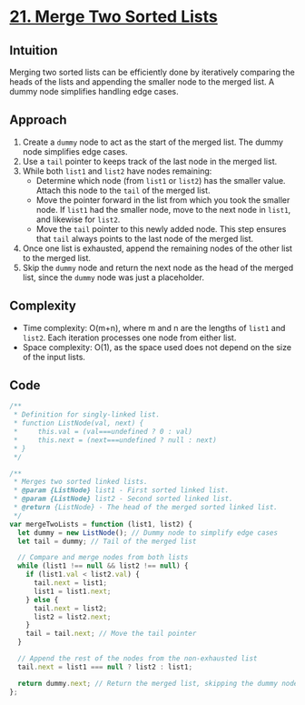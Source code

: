 # [21. Merge Two Sorted Lists](https://leetcode.com/problems/merge-two-sorted-lists/description/)

## Intuition

Merging two sorted lists can be efficiently done by iteratively comparing the heads of the lists and appending the smaller node to the merged list. A dummy node simplifies handling edge cases.

## Approach

1.  Create a `dummy` node to act as the start of the merged list. The dummy node simplifies edge cases.
2.  Use a `tail` pointer to keeps track of the last node in the merged list.
3.  While both `list1` and `list2` have nodes remaining:
    - Determine which node (from `list1` or `list2`) has the smaller value. Attach this node to the `tail` of the merged list.
    - Move the pointer forward in the list from which you took the smaller node. If `list1` had the smaller node, move to the next node in `list1`, and likewise for `list2`.
    - Move the `tail` pointer to this newly added node. This step ensures that `tail` always points to the last node of the merged list.
4.  Once one list is exhausted, append the remaining nodes of the other list to the merged list.
5.  Skip the `dummy` node and return the next node as the head of the merged list, since the `dummy` node was just a placeholder.

## Complexity

- Time complexity: O(m+n), where m and n are the lengths of `list1` and `list2`. Each iteration processes one node from either list.
- Space complexity: O(1), as the space used does not depend on the size of the input lists.

## Code

```javascript
/**
 * Definition for singly-linked list.
 * function ListNode(val, next) {
 *     this.val = (val===undefined ? 0 : val)
 *     this.next = (next===undefined ? null : next)
 * }
 */

/**
 * Merges two sorted linked lists.
 * @param {ListNode} list1 - First sorted linked list.
 * @param {ListNode} list2 - Second sorted linked list.
 * @return {ListNode} - The head of the merged sorted linked list.
 */
var mergeTwoLists = function (list1, list2) {
  let dummy = new ListNode(); // Dummy node to simplify edge cases
  let tail = dummy; // Tail of the merged list

  // Compare and merge nodes from both lists
  while (list1 !== null && list2 !== null) {
    if (list1.val < list2.val) {
      tail.next = list1;
      list1 = list1.next;
    } else {
      tail.next = list2;
      list2 = list2.next;
    }
    tail = tail.next; // Move the tail pointer
  }

  // Append the rest of the nodes from the non-exhausted list
  tail.next = list1 === null ? list2 : list1;

  return dummy.next; // Return the merged list, skipping the dummy node
};
```
